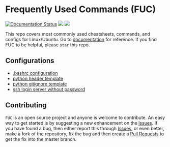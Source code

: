 # Frequently Used Commands (FUC)
[![Documentation Status](https://readthedocs.org/projects/fuc/badge/?version=latest)](https://fuc.readthedocs.io/en/latest/?badge=latest)
![](https://img.shields.io/github/license/PingjunChen/FUC.svg)
![](https://img.shields.io/github/stars/PingjunChen/FUC.svg)

This repo covers most commonly used cheatsheets, commands, and configs for Linux/Ubuntu. Go to  [documentation](https://fuc.readthedocs.io) for reference. If you find FUC to be helpful, please `star` this repo.


## Configurations
* [.bashrc configuration](config/bashrc.config)
* [python header template](config/python_header.py)
* [python gitignore template](config/python.gitignore)
* [ssh login server without password](config/ssh_login_no_passwd.md)


## Contributing
``FUC`` is an open source project and anyone is welcome to contribute. An easy way to get started is by suggesting a new enhancement on the [Issues](https://github.com/PingjunChen/FUC/issues). If you have found a bug, then either report this through [Issues](https://github.com/PingjunChen/FUC/issues), or even better, make a fork of the repository, fix the bug and then create a [Pull Requests](https://github.com/PingjunChen/FUC/pulls) to get the fix into the master branch.
